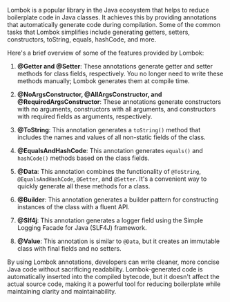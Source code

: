 Lombok is a popular library in the Java ecosystem that helps to reduce boilerplate code in Java classes. It achieves this by providing annotations that automatically generate code during compilation. Some of the common tasks that Lombok simplifies include generating getters, setters, constructors, toString, equals, hashCode, and more.

Here's a brief overview of some of the features provided by Lombok:

1. **@Getter and @Setter**: These annotations generate getter and setter methods for class fields, respectively. You no longer need to write these methods manually; Lombok generates them at compile time.

2. **@NoArgsConstructor, @AllArgsConstructor, and @RequiredArgsConstructor**: These annotations generate constructors with no arguments, constructors with all arguments, and constructors with required fields as arguments, respectively.

3. **@ToString**: This annotation generates a `toString()` method that includes the names and values of all non-static fields of the class.

4. **@EqualsAndHashCode**: This annotation generates `equals()` and `hashCode()` methods based on the class fields.

5. **@Data**: This annotation combines the functionality of `@ToString`, `@EqualsAndHashCode`, `@Getter`, and `@Setter`. It's a convenient way to quickly generate all these methods for a class.

6. **@Builder**: This annotation generates a builder pattern for constructing instances of the class with a fluent API.

7. **@Slf4j**: This annotation generates a logger field using the Simple Logging Facade for Java (SLF4J) framework.

8. **@Value**: This annotation is similar to `@Data`, but it creates an immutable class with final fields and no setters.

By using Lombok annotations, developers can write cleaner, more concise Java code without sacrificing readability. Lombok-generated code is automatically inserted into the compiled bytecode, but it doesn't affect the actual source code, making it a powerful tool for reducing boilerplate while maintaining clarity and maintainability.